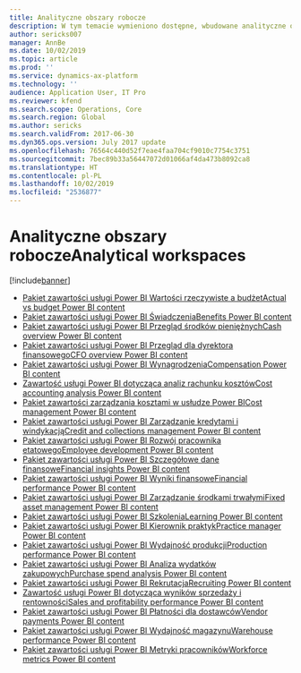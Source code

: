 ```yaml
---
title: Analityczne obszary robocze
description: W tym temacie wymieniono dostępne, wbudowane analityczne obszary robocze oraz wskazano zasoby, gdzie można uzyskać więcej informacji na ich temat.
author: sericks007
manager: AnnBe
ms.date: 10/02/2019
ms.topic: article
ms.prod: ''
ms.service: dynamics-ax-platform
ms.technology: ''
audience: Application User, IT Pro
ms.reviewer: kfend
ms.search.scope: Operations, Core
ms.search.region: Global
ms.author: sericks
ms.search.validFrom: 2017-06-30
ms.dyn365.ops.version: July 2017 update
ms.openlocfilehash: 76564c440d52f7eae4faa704cf9010c7754c3751
ms.sourcegitcommit: 7bec89b33a56447072d01066af4da473b8092ca8
ms.translationtype: HT
ms.contentlocale: pl-PL
ms.lasthandoff: 10/02/2019
ms.locfileid: "2536877"
---
```

# <a name="analytical-workspaces"></a><span data-ttu-id="c514f-103">Analityczne obszary robocze</span><span class="sxs-lookup"><span data-stu-id="c514f-103">Analytical workspaces</span></span>
[!include[banner](../includes/banner.md)]

- [<span data-ttu-id="c514f-104">Pakiet zawartości usługi Power BI Wartości rzeczywiste a budżet</span><span class="sxs-lookup"><span data-stu-id="c514f-104">Actual vs budget Power BI content</span></span>](ledger-budgets-power-bi.md)
- [<span data-ttu-id="c514f-105">Pakiet zawartości usługi Power BI Świadczenia</span><span class="sxs-lookup"><span data-stu-id="c514f-105">Benefits Power BI content</span></span>](benefits-power-bi.md)
- [<span data-ttu-id="c514f-106">Pakiet zawartości usługi Power BI Przegląd środków pieniężnych</span><span class="sxs-lookup"><span data-stu-id="c514f-106">Cash overview Power BI content</span></span>](../../../finance/cash-bank-management/Cash-Overview-Power-BI-content.md)
- [<span data-ttu-id="c514f-107">Pakiet zawartości usługi Power BI Przegląd dla dyrektora finansowego</span><span class="sxs-lookup"><span data-stu-id="c514f-107">CFO overview Power BI content</span></span>](CFO-power-bi.md)
- [<span data-ttu-id="c514f-108">Pakiet zawartości usługi Power BI Wynagrodzenia</span><span class="sxs-lookup"><span data-stu-id="c514f-108">Compensation Power BI content</span></span>](compensation-power-bi.md)
- [<span data-ttu-id="c514f-109">Zawartość usługi Power BI dotycząca analiz rachunku kosztów</span><span class="sxs-lookup"><span data-stu-id="c514f-109">Cost accounting analysis Power BI content</span></span>](cost-accounting-analysis-content-pack.md) 
- [<span data-ttu-id="c514f-110">Pakiet zawartości zarządzania kosztami w usłudze Power BI</span><span class="sxs-lookup"><span data-stu-id="c514f-110">Cost management Power BI content</span></span>](cost-management-content-pack.md)
- [<span data-ttu-id="c514f-111">Pakiet zawartości usługi Power BI Zarządzanie kredytami i windykacją</span><span class="sxs-lookup"><span data-stu-id="c514f-111">Credit and collections management Power BI content</span></span>](../../../finance/accounts-receivable/credit-collections-power-bi.md)
- [<span data-ttu-id="c514f-112">Pakiet zawartości usługi Power BI Rozwój pracownika etatowego</span><span class="sxs-lookup"><span data-stu-id="c514f-112">Employee development Power BI content</span></span>](employee-development-PBI.md) 
- [<span data-ttu-id="c514f-113">Pakiet zawartości usługi Power BI Szczegółowe dane finansowe</span><span class="sxs-lookup"><span data-stu-id="c514f-113">Financial insights Power BI content</span></span>](financial-insights.md)
- [<span data-ttu-id="c514f-114">Pakiet zawartości usługi Power BI Wyniki finansowe</span><span class="sxs-lookup"><span data-stu-id="c514f-114">Financial performance Power BI content</span></span>](financial-performance-power-bi-content-pack.md)
- [<span data-ttu-id="c514f-115">Pakiet zawartości usługi Power BI Zarządzanie środkami trwałymi</span><span class="sxs-lookup"><span data-stu-id="c514f-115">Fixed asset management Power BI content</span></span>](../../../finance/fixed-assets/Fixed-asset-management-workspace.md)
- [<span data-ttu-id="c514f-116">Pakiet zawartości usługi Power BI Szkolenia</span><span class="sxs-lookup"><span data-stu-id="c514f-116">Learning Power BI content</span></span>](learning-power-bi.md)
- [<span data-ttu-id="c514f-117">Pakiet zawartości usługi Power BI Kierownik praktyk</span><span class="sxs-lookup"><span data-stu-id="c514f-117">Practice manager Power BI content</span></span>](practice-manager-power-bi.md)
- [<span data-ttu-id="c514f-118">Pakiet zawartości usługi Power BI Wydajność produkcji</span><span class="sxs-lookup"><span data-stu-id="c514f-118">Production performance Power BI content</span></span>](production-performance-power-bi.md)
- [<span data-ttu-id="c514f-119">Pakiet zawartości usługi Power BI Analiza wydatków zakupowych</span><span class="sxs-lookup"><span data-stu-id="c514f-119">Purchase spend analysis Power BI content</span></span>](purchase-content-pack-for-power-bi.md) 
- [<span data-ttu-id="c514f-120">Pakiet zawartości usługi Power BI Rekrutacja</span><span class="sxs-lookup"><span data-stu-id="c514f-120">Recruiting Power BI content</span></span>](recruiting-analysis-power-bi-content-pack.md) 
- [<span data-ttu-id="c514f-121">Zawartość usługi Power BI dotycząca wyników sprzedaży i rentowności</span><span class="sxs-lookup"><span data-stu-id="c514f-121">Sales and profitability performance Power BI content</span></span>](sales-profitability-performance-content-pack.md)
- [<span data-ttu-id="c514f-122">Pakiet zawartości usługi Power BI Płatności dla dostawców</span><span class="sxs-lookup"><span data-stu-id="c514f-122">Vendor payments Power BI content</span></span>](../../../finance/accounts-payable/Vendor-payments-workspace.md)
- [<span data-ttu-id="c514f-123">Pakiet zawartości usługi Power BI Wydajność magazynu</span><span class="sxs-lookup"><span data-stu-id="c514f-123">Warehouse performance Power BI content</span></span>](warehouse-power-bi-content.md)
- [<span data-ttu-id="c514f-124">Pakiet zawartości usługi Power BI Metryki pracowników</span><span class="sxs-lookup"><span data-stu-id="c514f-124">Workforce metrics Power BI content</span></span>](workforce-analysis-power-bi-content-pack.md)

